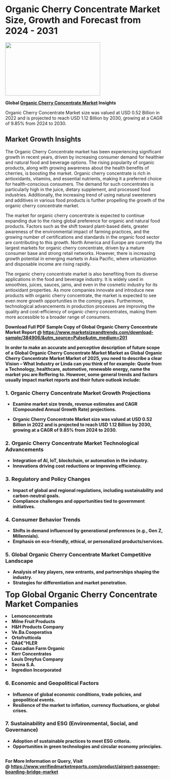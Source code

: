 <H1>Organic Cherry Concentrate Market Size, Growth and Forecast from 2024 - 2031</H1><img class="aligncenter size-medium wp-image-584254" src="https://thirdeyenews.in/wp-content/uploads/2024/09/Global-Market-Research-300x168.jpeg" alt="" width="300" height="168" /><p><strong>Global&nbsp;<a href="https://www.marketsizeandtrends.com/download-sample/384906/&amp;utm_source=Pulse&amp;utm_medium=201">Organic Cherry Concentrate Market</a> Insights</strong></p><p>Organic Cherry Concentrate Market size was valued at USD 0.52 Billion in 2022 and is projected to reach USD 1.12 Billion by 2030, growing at a CAGR of 9.85% from 2024 to 2030.</p><p><h2>Market Growth Insights</h2> <p>The Organic Cherry Concentrate market has been experiencing significant growth in recent years, driven by increasing consumer demand for healthier and natural food and beverage options. The rising popularity of organic products, along with growing awareness about the health benefits of cherries, is boosting the market. Organic cherry concentrate is rich in antioxidants, vitamins, and essential nutrients, making it a preferred choice for health-conscious consumers. The demand for such concentrates is particularly high in the juice, dietary supplement, and processed food industries. Additionally, the increasing trend of using natural sweeteners and additives in various food products is further propelling the growth of the organic cherry concentrate market.</p> <p><strong></strong></p> <p>The market for organic cherry concentrate is expected to continue expanding due to the rising global preference for organic and natural food products. Factors such as the shift toward plant-based diets, greater awareness of the environmental impact of farming practices, and the growing number of certifications and standards in the organic food sector are contributing to this growth. North America and Europe are currently the largest markets for organic cherry concentrate, driven by a mature consumer base and strong retail networks. However, there is increasing growth potential in emerging markets in Asia Pacific, where urbanization and disposable income are rising rapidly.</p> <p>The organic cherry concentrate market is also benefiting from its diverse applications in the food and beverage industry. It is widely used in smoothies, juices, sauces, jams, and even in the cosmetic industry for its antioxidant properties. As more companies innovate and introduce new products with organic cherry concentrate, the market is expected to see even more growth opportunities in the coming years. Furthermore, technological advancements in production processes are improving the quality and cost-efficiency of organic cherry concentrates, making them more accessible to a broader range of consumers.</p> <p><strong></p><p><span class=""><strong>Download Full PDF Sample Copy of Global Organic Cherry Concentrate Market Report</strong> @ <a href="https://www.marketsizeandtrends.com/download-sample/384906/&amp;utm_source=Pulse&amp;utm_medium=201" target="_blank">https://www.marketsizeandtrends.com/download-sample/384906/&amp;utm_source=Pulse&amp;utm_medium=201</a></span></p><p>In order to make an accurate and perceptive description of future scope of a Global&nbsp;Organic Cherry Concentrate Market Market as Global&nbsp;Organic Cherry Concentrate Market Market of 2025, you need to describe a clear Vision &ndash; What Industry or Linda can you think of for example: Quote from a Technology, healthcare, automotive, renewable energy, name the market you are Reffering to. However, some general trends and factors usually impact market reports and their future outlook include:</p><h3>1.&nbsp;<strong>Organic Cherry Concentrate Market Growth Projections</strong></h3><ul><li>Examine market size trends, revenue estimates and CAGR (Compounded Annual Growth Rate) projections.</li><li><p>Organic Cherry Concentrate Market size was valued at USD 0.52 Billion in 2022 and is projected to reach USD 1.12 Billion by 2030, growing at a CAGR of 9.85% from 2024 to 2030.</p></li></ul><h3>2.&nbsp;<strong>Organic Cherry Concentrate Market Technological Advancements</strong></h3><ul><li>Integration of AI, IoT, blockchain, or automation in the industry.</li><li>Innovations driving cost reductions or improving efficiency.</li></ul><h3>3.&nbsp;<strong>Regulatory and Policy Changes</strong></h3><ul><li>Impact of global and regional regulations, including sustainability and carbon-neutral goals.</li><li>Compliance challenges and opportunities tied to government initiatives.</li></ul><h3>4.&nbsp;<strong>Consumer Behavior Trends</strong></h3><ul><li>Shifts in demand influenced by generational preferences (e.g., Gen Z, Millennials).</li><li>Emphasis on eco-friendly, ethical, or personalized products/services.</li></ul><h3>5.&nbsp;<strong>Global Organic Cherry Concentrate Market Competitive Landscape</strong></h3><ul><li>Analysis of key players, new entrants, and partnerships shaping the industry.</li><li>Strategies for differentiation and market penetration.</li></ul><p data-pm-slice="1 1 []"><span style="color: inherit; font-family: inherit; font-size: 25px;">Top Global Organic Cherry Concentrate Market Companies</span></p><div class="" data-test-id=""><p><li>Lemonconcentrate</li><li> Milne Fruit Products</li><li> H&H Products Company</li><li> Ve.Ba.Cooperativa</li><li> Ortofrutticola</li><li> DAâ€“HLER</li><li> Cascadian Farm Organic</li><li> Kerr Concentrates</li><li> Louis Dreyfus Company</li><li> Secna S.A.</li><li> Ingredion Incorporated</li></p></div><h3>6.&nbsp;<strong>Economic and Geopolitical Factors</strong></h3><ul><li>Influence of global economic conditions, trade policies, and geopolitical events.</li><li>Resilience of the market to inflation, currency fluctuations, or global crises.</li></ul><h3>7.&nbsp;<strong>Sustainability and ESG (Environmental, Social, and Governance)</strong></h3><ul><li>Adoption of sustainable practices to meet ESG criteria.</li><li>Opportunities in green technologies and circular economy principles.</li></ul><h2><strong style="font-size: 14px;">For More Information or Query, Visit @&nbsp;</strong><a style="background-color: #ffffff; font-size: 14px;" href="https://www.marketsizeandtrends.com/report/organic-cherry-concentrate-market/" target="_blank">https://www.verifiedmarketreports.com/product/airport-passenger-boarding-bridge-market</a></h2>
